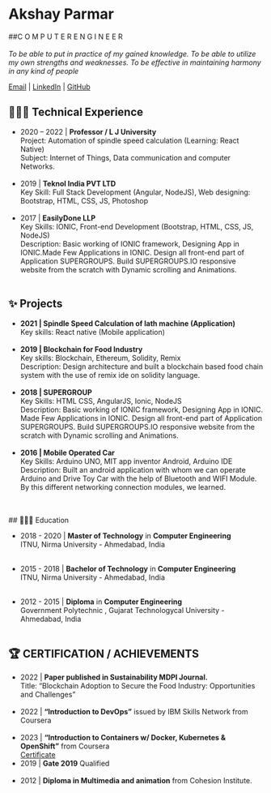 # Akshay Parmar
##C O M P U T E R E N G I N E E R <br><br>
_To be able to put in practice of my gained knowledge. To be able to utilize my own strengths and weaknesses. To be effective in maintaining harmony in any kind of people_  <br>

[Email](mailto:mr.akshay.parmar@gmail.com) | [LinkedIn](https://www.linkedin.com/in/dr5hn/](https://www.linkedin.com/in/akshay-parmar-0218b18a)) | [GitHub](https://github.com/dr5hn/) 

## 👨🏻‍💻 Technical Experience

- 2020 – 2022 | **Professor / L J University** <br>
	Project: Automation of spindle speed calculation (Learning: React Native) <br>
	Subject: Internet of Things, Data communication and computer Networks. <br><br>
- 2019 | **Teknol India PVT LTD** <br>
	Key Skill: Full Stack Development (Angular, NodeJS), Web designing: Bootstrap, HTML, CSS, JS, Photoshop <br><br>
- 2017 | **EasilyDone LLP** <br>
	Key Skills: IONIC, Front-end Development (Bootstrap, HTML, CSS, JS, NodeJS) <br>
	Description: Basic working of IONIC framework, Designing App in IONIC.Made Few Applications in IONIC. Design all front-end part of Application SUPERGROUPS. Build SUPERGROUPS.IO responsive website from the scratch with Dynamic scrolling and Animations. <br><br>



## ✨ **Projects**

- **2021 | Spindle Speed Calculation of lath machine (Application)** <br>
Key skills: React native (Mobile application) <br><br>
- **2019 | Blockchain for Food Industry**<br>
Key skills: Blockchain, Ethereum, Solidity, Remix<br> 
Description: Design architecture and built a blockchain based food chain system with the use of remix ide on solidity language. <br><br>
- **2018 | SUPERGROUP**<br>
Key Skills: HTML CSS, AngularJS, Ionic, NodeJS <br>
Description: Basic working of IONIC framework, Designing App in IONIC. Made Few Applications in IONIC. Design all front-end part of Application SUPERGROUPS. Build SUPERGROUPS.IO responsive website from the scratch with Dynamic scrolling and Animations. <br><br>
- **2016 | Mobile Operated Car**<br> 
Key Skills: Arduino UNO, MIT app inventor Android, Arduino IDE <br>
Description: Built an android application with whom we can operate Arduino and Drive Toy Car with the help of Bluetooth and WIFI Module. By this different networking connection modules, we learned.<br><br>
<br>
## 👨🏻‍🎓 Education

- 2018 - 2020 | **Master of Technology** in **Computer Engineering** <br>
ITNU, Nirma University - Ahmedabad, India <br><br>

- 2015 - 2018 | **Bachelor of Technology** in **Computer Engineering** <br>
ITNU, Nirma University - Ahmedabad, India <br><br>

- 2012 - 2015 | **Diploma** in **Computer Engineering** <br>
Government Polytechnic , Gujarat Technologycal University - Ahmedabad, India <br><br>

## 🏆 CERTIFICATION / ACHIEVEMENTS 
- 2022 | **Paper published in Sustainability MDPI Journal.** <br> 
Title: “Blockchain Adoption to Secure the Food Industry: Opportunities and 
Challenges” <br><br>
- 2022 | **“Introduction to DevOps”** issued by IBM Skills Network from Coursera <br><br>
- 2023 | **“Introduction to Containers w/ Docker, Kubernetes & OpenShift”** from  Coursera <br>
[Certificate](https://www.coursera.org/account/accomplishments/certificate/UL989A9EKGH6)<br>
- 2019 | **Gate 2019** Qualified <br><br>
- 2012 | **Diploma in Multimedia and animation** from Cohesion Institute. <br><br>


